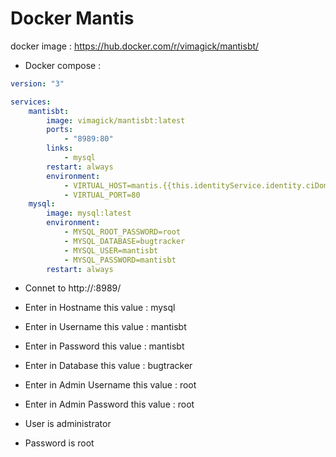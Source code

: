 Docker Mantis
===================

docker image : https://hub.docker.com/r/vimagick/mantisbt/

* Docker compose :

```yml
version: "3"

services:
    mantisbt:
        image: vimagick/mantisbt:latest
        ports:
            - "8989:80"
        links:
            - mysql
        restart: always
        environment:
            - VIRTUAL_HOST=mantis.{{this.identityService.identity.ciDomain}}
            - VIRTUAL_PORT=80  
    mysql:
        image: mysql:latest
        environment:
            - MYSQL_ROOT_PASSWORD=root
            - MYSQL_DATABASE=bugtracker
            - MYSQL_USER=mantisbt
            - MYSQL_PASSWORD=mantisbt
        restart: always

```

* Connet to http://<IP>:8989/
* Enter in Hostname this value : mysql
* Enter in Username this value : mantisbt
* Enter in Password this value : mantisbt
* Enter in Database this value : bugtracker
* Enter in Admin Username this value : root
* Enter in Admin Password this value : root

* User is administrator
* Password is root